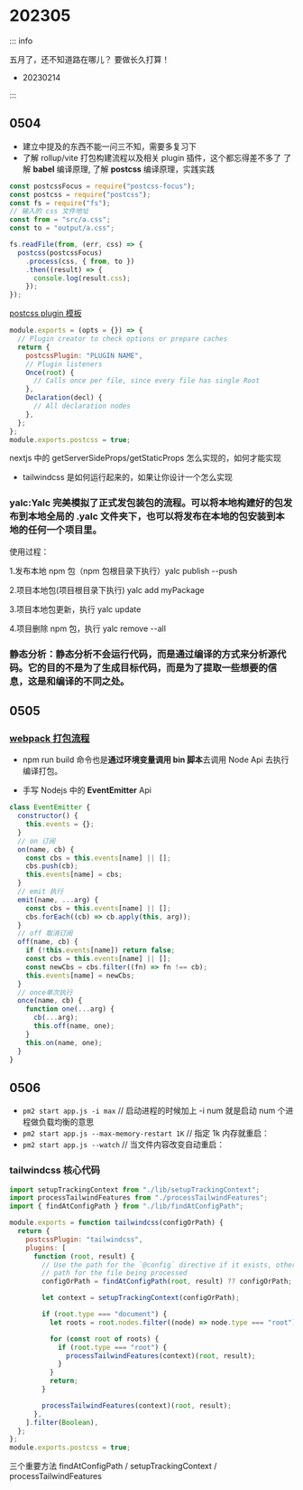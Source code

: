 # 202305

::: info

五月了，还不知道路在哪儿？
要做长久打算！

- 20230214

:::

## 0504

- 建立中提及的东西不能一问三不知，需要多复习下
- 了解 rollup/vite 打包构建流程以及相关 plugin 插件，这个都忘得差不多了
  了解 **babel** 编译原理,
  了解 **postcss** 编译原理，实践实践

```js
const postcssFocus = require("postcss-focus");
const postcss = require("postcss");
const fs = require("fs");
// 输入的 css 文件地址
const from = "src/a.css";
const to = "output/a.css";

fs.readFile(from, (err, css) => {
  postcss(postcssFocus)
    .process(css, { from, to })
    .then((result) => {
      console.log(result.css);
    });
});
```

[postcss plugin 模板](https://github.com/postcss/postcss/blob/main/docs/writing-a-plugin.md)

```js
module.exports = (opts = {}) => {
  // Plugin creator to check options or prepare caches
  return {
    postcssPlugin: "PLUGIN NAME",
    // Plugin listeners
    Once(root) {
      // Calls once per file, since every file has single Root
    },
    Declaration(decl) {
      // All declaration nodes
    },
  };
};
module.exports.postcss = true;
```

nextjs 中的 getServerSideProps/getStaticProps 怎么实现的，如何才能实现

- tailwindcss 是如何运行起来的，如果让你设计一个怎么实现

### yalc:Yalc 完美模拟了正式发包装包的流程。可以将本地构建好的包发布到本地全局的 .yalc 文件夹下，也可以将发布在本地的包安装到本地的任何一个项目里。

使用过程：

1.发布本地 npm 包（npm 包根目录下执行）yalc publish --push

2.项目本地包(项目根目录下执行) yalc add myPackage

3.项目本地包更新，执行 yalc update

4.项目删除 npm 包，执行 yalc remove --all

### 静态分析：静态分析不会运行代码，而是通过编译的方式来分析源代码。它的目的不是为了生成目标代码，而是为了提取一些想要的信息，这是和编译的不同之处。

## 0505

### [webpack 打包流程](https://www.zhihu.com/question/473737575/answer/2339126396)

- npm run build 命令也是**通过环境变量调用 bin 脚本**去调用 Node Api 去执行编译打包。

- 手写 Nodejs 中的 **EventEmitter** Api

```js
class EventEmitter {
  constructor() {
    this.events = {};
  }
  // on 订阅
  on(name, cb) {
    const cbs = this.events[name] || [];
    cbs.push(cb);
    this.events[name] = cbs;
  }
  // emit 执行
  emit(name, ...arg) {
    const cbs = this.events[name] || [];
    cbs.forEach((cb) => cb.apply(this, arg));
  }
  // off 取消订阅
  off(name, cb) {
    if (!this.events[name]) return false;
    const cbs = this.events[name] || [];
    const newCbs = cbs.filter((fn) => fn !== cb);
    this.events[name] = newCbs;
  }
  // once单次执行
  once(name, cb) {
    function one(...arg) {
      cb(...arg);
      this.off(name, one);
    }
    this.on(name, one);
  }
}
```

## 0506

- `pm2 start app.js -i max` // 启动进程的时候加上 -i num 就是启动 num 个进程做负载均衡的意思
- `pm2 start app.js --max-memory-restart 1K` // 指定 1k 内存就重启：
- `pm2 start app.js --watch` // 当文件内容改变自动重启：

### tailwindcss 核心代码

```js
import setupTrackingContext from "./lib/setupTrackingContext";
import processTailwindFeatures from "./processTailwindFeatures";
import { findAtConfigPath } from "./lib/findAtConfigPath";

module.exports = function tailwindcss(configOrPath) {
  return {
    postcssPlugin: "tailwindcss",
    plugins: [
      function (root, result) {
        // Use the path for the `@config` directive if it exists, otherwise use the
        // path for the file being processed
        configOrPath = findAtConfigPath(root, result) ?? configOrPath;

        let context = setupTrackingContext(configOrPath);

        if (root.type === "document") {
          let roots = root.nodes.filter((node) => node.type === "root");

          for (const root of roots) {
            if (root.type === "root") {
              processTailwindFeatures(context)(root, result);
            }
          }
          return;
        }

        processTailwindFeatures(context)(root, result);
      },
    ].filter(Boolean),
  };
};
module.exports.postcss = true;
```

三个重要方法 findAtConfigPath / setupTrackingContext / processTailwindFeatures
